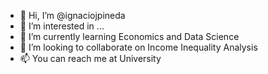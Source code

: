 - 👋 Hi, I’m @ignaciojpineda
- 👀 I’m interested in ...
- 🌱 I’m currently learning Economics and Data Science
- 💞️ I’m looking to collaborate on Income Inequality Analysis
- 📫 You can reach me at University

<!---
ignaciojpineda/ignaciojpineda is a ✨ special ✨ repository because its `README.md` (this file) appears on your GitHub profile.
You can click the Preview link to take a look at your changes.
--->

